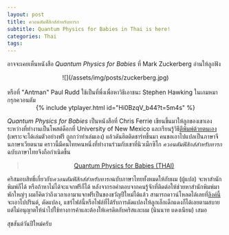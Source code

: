 ```yaml
---
layout: post
title: ควอนตัมฟิสิกส์สำหรับทารก
subtitle: Quantum Physics for Babies in Thai is here!
categories: Thai
tags:
---
```


อาจจะเคยเห็นหนังสือ *Quantum Physics for Babies* ที่ Mark Zuckerberg อ่านให้ลูกฟัง
<br>
<center>
![](/assets/img/posts/zuckerberg.jpg)
</center>
<br>
หรือที่ "Antman" Paul Rudd ใช้เป็นที่พึ่งเพื่อหาวิธีเอาชนะ Stephen Hawking ในเกมหมากรุกควอนตัม

<center>
{% include ytplayer.html id="Hi0BzqV_b44?t=5m4s" %}
</center>

*Quantum Physics for Babies* เป็นหนังสือที่ Chris Ferrie เขียนขึ้นมาให้ลูกของเขาเองระหว่างที่ทำงานเป็นโพสต์ด็อกที่ University of New Mexico และเรียนรู้วิธี[ตีพิมพ์ด้วยตนเอง](https://csferrie.com/2016/11/19/quantum-physics-for-babies/) (เพราะจะได้เล่มตัวอย่างฟรี ถูกกว่าทำเล่มเอง)  แล้วดันฮิตติดชาร์ทขึ้นมา คนขอเอาไปแปลเป็นภาษาจีนภาษาเวียตนาม คราวนี้มีคนไทยคนหนึ่งที่ทำงานร่วมกับเขาที่นิวเม็กซิโก *ควอนตัมฟิสิกส์สำหรับทารก*ฉบับภาษาไทยจึงถือกำเนิดขึ้น

<center>
<blockquote class="imgur-embed-pub" lang="en" data-id="a/D7MlQ"><a href="//imgur.com/D7MlQ">Quantum Physics for Babies (THAI)</a></blockquote><script async src="//s.imgur.com/min/embed.js" charset="utf-8"></script>
</center>

คริสมอบสิทธิ์เกี่ยวกับ*ควอนตัมฟิสิกส์สำหรับทารก*ฉบับภาษาไทยทั้งหมดให้กับผม (ผู้แปล) จะหาสำนักพิมพ์ก็ได้ หรือถ้าหาไม่ได้จะแจกฟรีก็ได้ หลังจากรอคำตอบจากคนรู้จักที่ติดต่อให้ช่วยหาสำนักพิมพ์มาพักใหญ่ๆ ผมก็คิดว่าถึงเวลาเอามาแจกฟรีเป็นของขวัญปีใหม่ได้แล้ว สามารถดาวน์โหลดได้เลยที่[ลิงค์นี้](https://github.com/Ninnat/quantum_physics_for_babies_THAI/releases) จะเอาไปปรินต์, ดัดแปลง, แชร์ไฟล์นี้หรือไฟล์ที่ได้รับการดัดแปลงให้ลูกเล็กเด็กแดงก็ได้เลยตามสบาย แต่ไม่อนุญาตให้นำไปใช้ทางการค้าและต้องให้เครดิตกับคริสและผม (นินนาท แดงเนียม) เสมอ

สุขสันต์วันปีใหม่ครับ
